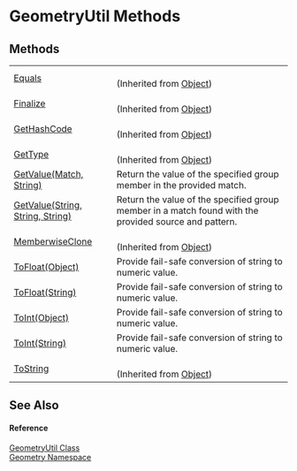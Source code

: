 # GeometryUtil Methods




## Methods
<table>
<tr>
<td><a href="https://learn.microsoft.com/dotnet/api/system.object.equals#system-object-equals(system-object)" target="_blank" rel="noopener noreferrer">Equals</a></td>
<td><br />(Inherited from <a href="https://learn.microsoft.com/dotnet/api/system.object" target="_blank" rel="noopener noreferrer">Object</a>)</td></tr>
<tr>
<td><a href="https://learn.microsoft.com/dotnet/api/system.object.finalize" target="_blank" rel="noopener noreferrer">Finalize</a></td>
<td><br />(Inherited from <a href="https://learn.microsoft.com/dotnet/api/system.object" target="_blank" rel="noopener noreferrer">Object</a>)</td></tr>
<tr>
<td><a href="https://learn.microsoft.com/dotnet/api/system.object.gethashcode" target="_blank" rel="noopener noreferrer">GetHashCode</a></td>
<td><br />(Inherited from <a href="https://learn.microsoft.com/dotnet/api/system.object" target="_blank" rel="noopener noreferrer">Object</a>)</td></tr>
<tr>
<td><a href="https://learn.microsoft.com/dotnet/api/system.object.gettype" target="_blank" rel="noopener noreferrer">GetType</a></td>
<td><br />(Inherited from <a href="https://learn.microsoft.com/dotnet/api/system.object" target="_blank" rel="noopener noreferrer">Object</a>)</td></tr>
<tr>
<td><a href="661b379d-f110-1a7d-5535-c9f3916768b0.md">GetValue(Match, String)</a></td>
<td>Return the value of the specified group member in the provided match.</td></tr>
<tr>
<td><a href="5074ca64-4c8f-3c15-f4e4-c13da295c7e5.md">GetValue(String, String, String)</a></td>
<td>Return the value of the specified group member in a match found with the provided source and pattern.</td></tr>
<tr>
<td><a href="https://learn.microsoft.com/dotnet/api/system.object.memberwiseclone" target="_blank" rel="noopener noreferrer">MemberwiseClone</a></td>
<td><br />(Inherited from <a href="https://learn.microsoft.com/dotnet/api/system.object" target="_blank" rel="noopener noreferrer">Object</a>)</td></tr>
<tr>
<td><a href="4935e524-f1b4-6e37-9b88-1fad645060d6.md">ToFloat(Object)</a></td>
<td>Provide fail-safe conversion of string to numeric value.</td></tr>
<tr>
<td><a href="071dd239-5eb1-b5e5-2033-f1a3817c9481.md">ToFloat(String)</a></td>
<td>Provide fail-safe conversion of string to numeric value.</td></tr>
<tr>
<td><a href="69d32b88-a529-3547-077a-08886a0a2356.md">ToInt(Object)</a></td>
<td>Provide fail-safe conversion of string to numeric value.</td></tr>
<tr>
<td><a href="bb308913-6c95-7676-f687-e9999a2345a0.md">ToInt(String)</a></td>
<td>Provide fail-safe conversion of string to numeric value.</td></tr>
<tr>
<td><a href="https://learn.microsoft.com/dotnet/api/system.object.tostring" target="_blank" rel="noopener noreferrer">ToString</a></td>
<td><br />(Inherited from <a href="https://learn.microsoft.com/dotnet/api/system.object" target="_blank" rel="noopener noreferrer">Object</a>)</td></tr>
</table>

## See Also


#### Reference
<a href="3142ad52-f326-242c-cb3e-94bc3de3126c.md">GeometryUtil Class</a>  
<a href="eb409b48-e279-bdb4-daf3-3196b72d55a2.md">Geometry Namespace</a>  
